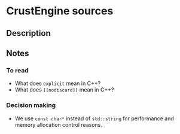 # CrustEngine sources
## Description

## Notes
### To read
- What does `explicit` mean in C++?
- What does `[[nodiscard]]` mean in C++?
### Decision making
- We use `const char*` instead of `std::string` for performance and memory allocation control reasons.